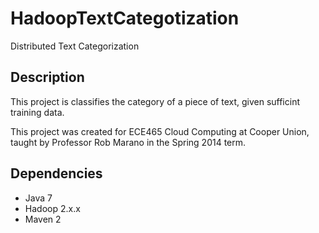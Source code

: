 HadoopTextCategotization
====

Distributed Text Categorization

## Description ##

This project is classifies the category of a piece of text, given
sufficint training data.

This project was created for ECE465 Cloud Computing at Cooper Union,
taught by Professor Rob Marano in the Spring 2014 term.

## Dependencies ##

* Java 7
* Hadoop 2.x.x
* Maven 2
